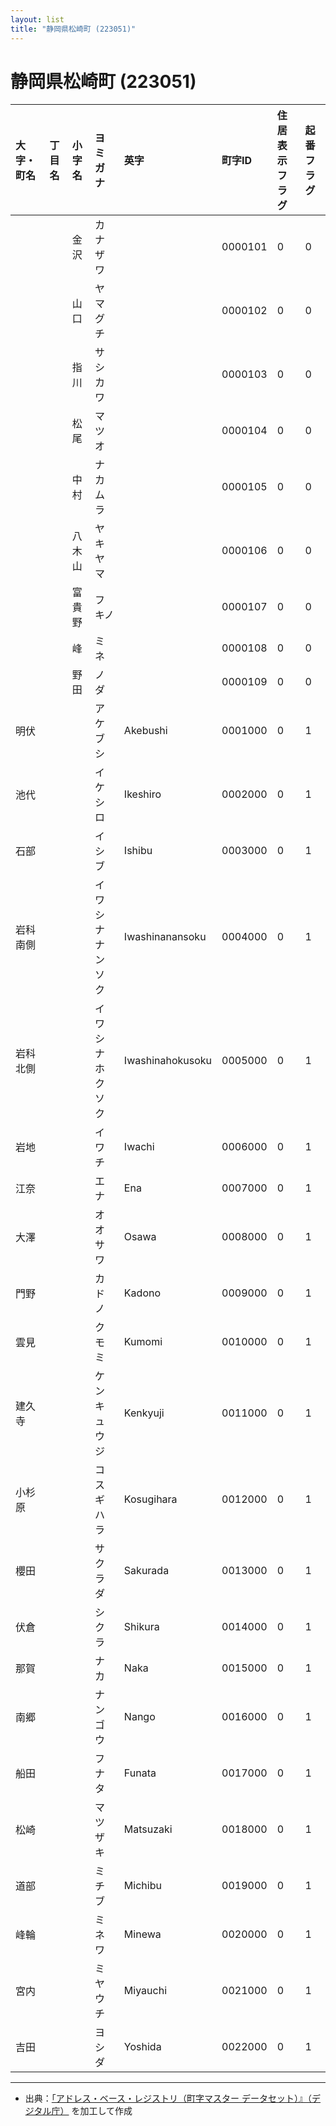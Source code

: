 ```yaml
---
layout: list
title: "静岡県松崎町 (223051)"
---
```


# 静岡県松崎町 (223051)

| 大字・町名 | 丁目名 | 小字名 | ヨミガナ | 英字 | 町字ID | 住居表示フラグ | 起番フラグ |
|:---|:---|:---|:---|:---|:---|:---|:---|
|  |  | 金沢 | カナザワ |  | 0000101 | 0 | 0 |
|  |  | 山口 | ヤマグチ |  | 0000102 | 0 | 0 |
|  |  | 指川 | サシカワ |  | 0000103 | 0 | 0 |
|  |  | 松尾 | マツオ |  | 0000104 | 0 | 0 |
|  |  | 中村 | ナカムラ |  | 0000105 | 0 | 0 |
|  |  | 八木山 | ヤキヤマ |  | 0000106 | 0 | 0 |
|  |  | 富貴野 | フキノ |  | 0000107 | 0 | 0 |
|  |  | 峰 | ミネ |  | 0000108 | 0 | 0 |
|  |  | 野田 | ノダ |  | 0000109 | 0 | 0 |
| 明伏 |  |  | アケブシ | Akebushi | 0001000 | 0 | 1 |
| 池代 |  |  | イケシロ | Ikeshiro | 0002000 | 0 | 1 |
| 石部 |  |  | イシブ | Ishibu | 0003000 | 0 | 1 |
| 岩科南側 |  |  | イワシナナンソク | Iwashinanansoku | 0004000 | 0 | 1 |
| 岩科北側 |  |  | イワシナホクソク | Iwashinahokusoku | 0005000 | 0 | 1 |
| 岩地 |  |  | イワチ | Iwachi | 0006000 | 0 | 1 |
| 江奈 |  |  | エナ | Ena | 0007000 | 0 | 1 |
| 大澤 |  |  | オオサワ | Osawa | 0008000 | 0 | 1 |
| 門野 |  |  | カドノ | Kadono | 0009000 | 0 | 1 |
| 雲見 |  |  | クモミ | Kumomi | 0010000 | 0 | 1 |
| 建久寺 |  |  | ケンキュウジ | Kenkyuji | 0011000 | 0 | 1 |
| 小杉原 |  |  | コスギハラ | Kosugihara | 0012000 | 0 | 1 |
| 櫻田 |  |  | サクラダ | Sakurada | 0013000 | 0 | 1 |
| 伏倉 |  |  | シクラ | Shikura | 0014000 | 0 | 1 |
| 那賀 |  |  | ナカ | Naka | 0015000 | 0 | 1 |
| 南郷 |  |  | ナンゴウ | Nango | 0016000 | 0 | 1 |
| 船田 |  |  | フナタ | Funata | 0017000 | 0 | 1 |
| 松崎 |  |  | マツザキ | Matsuzaki | 0018000 | 0 | 1 |
| 道部 |  |  | ミチブ | Michibu | 0019000 | 0 | 1 |
| 峰輪 |  |  | ミネワ | Minewa | 0020000 | 0 | 1 |
| 宮内 |  |  | ミヤウチ | Miyauchi | 0021000 | 0 | 1 |
| 吉田 |  |  | ヨシダ | Yoshida | 0022000 | 0 | 1 |

---

- 出典：[「アドレス・ベース・レジストリ（町字マスター データセット）』（デジタル庁）](https://www.digital.go.jp/policies/base_registry_address/) を加工して作成
